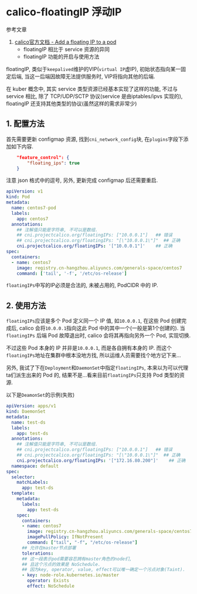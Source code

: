 # calico-floatingIP 浮动IP

参考文章

1. [calico官方文档 - Add a floating IP to a pod](https://docs.projectcalico.org/networking/add-floating-ip)
    - floatingIP 相比于 service 资源的异同
    - floatingIP 功能的开启与使用方法

floatingIP, 类似于`keepalived`维护的VIP(`virtual IP`虚IP), 初始状态指向某一固定后端, 当这一后端因故障无法提供服务时, VIP将指向其他的后端.

在 kuber 概念中, 其实 service 类型资源已经基本实现了这样的功能, 不过与 service 相比, 除了 TCP/UDP/SCTP 协议(service 是由iptables/ipvs 实现的), floatingIP 还支持其他类型的协议(虽然这样的需求非常少)

## 1. 配置方法

首先需要更新 configmap 资源, 找到`cni_network_config`块, 在`plugins`字段下添加如下内容.

```json
    "feature_control": {
        "floating_ips": true
    }
```

注意 json 格式中的逗号, 另外, 更新完成 configmap 后还需要重启.

```yaml
apiVersion: v1
kind: Pod
metadata:
  name: centos7-pod
  labels:
    app: centos7
  annotations:
    ## 注解值只能是字符串, 不可以是数组.
    ## cni.projectcalico.org/floatingIPs: ["10.0.0.1"]   ## 错误
    ## cni.projectcalico.org/floatingIPs: "[\"10.0.0.1\"]"  ## 正确
    cni.projectcalico.org/floatingIPs: '["10.0.0.1"]'    ## 正确
spec:
  containers:
  - name: centos7
    image: registry.cn-hangzhou.aliyuncs.com/generals-space/centos7
    command: ['tail', '-f', '/etc/os-release']
```

`floatingIPs`中写的IP必须是合法的, 未被占用的, PodCIDR 中的 IP. 

## 2. 使用方法

`floatingIPs`应该是多个 Pod 定义同一个 IP 值, 如`10.0.0.1`, 在这些 Pod 创建完成后, calico 会将`10.0.0.1`指向这此 Pod 中的其中一个(一般是第1个创建的). 当`floatingIPs` 后端 Pod 故障退出时, calico 会将其再指向另外一个 Pod, 实现切换.

不过这些 Pod 本身的 IP 并非是`10.0.0.1`, 而是各自拥有本身的 IP. 而这个`floatingIPs`地址在集群中根本没地方找, 所以运维人员需要找个地方记下来...

另外, 我试了下在`Deployment`和`DaemonSet`中指定`floatingIPs`, 本来以为可以代理ta们派生出来的 Pod 的, 结果不是...看来目前`floatingIPs`只支持 Pod 类型的资源.

以下是`DeamonSet`的示例(失败)

```yaml
apiVersion: apps/v1
kind: DaemonSet
metadata:
  name: test-ds
  labels:
    app: test-ds
  annotations:
    ## 注解值只能是字符串, 不可以是数组.
    ## cni.projectcalico.org/floatingIPs: ["10.0.0.1"]   ## 错误
    ## cni.projectcalico.org/floatingIPs: "[\"10.0.0.1\"]"  ## 正确
    cni.projectcalico.org/floatingIPs: '["172.16.80.200"]'    ## 正确
  namespace: default
spec:
  selector:
    matchLabels:
      app: test-ds
  template:
    metadata:
      labels:
        app: test-ds
    spec:
      containers:
      - name: centos7
        image: registry.cn-hangzhou.aliyuncs.com/generals-space/centos7-devops
        imagePullPolicy: IfNotPresent
        command: ["tail", "-f", "/etc/os-release"]
      ## 允许在master节点部署
      tolerations:
      ## 这一段表示pod需要容忍拥有master角色的node们, 
      ## 且这个污点的效果是 NoSchedule.
      ## 因为key, operator, value, effect可以唯一确定一个污点对象(Taint).
      - key: node-role.kubernetes.io/master
        operator: Exists
        effect: NoSchedule
```

